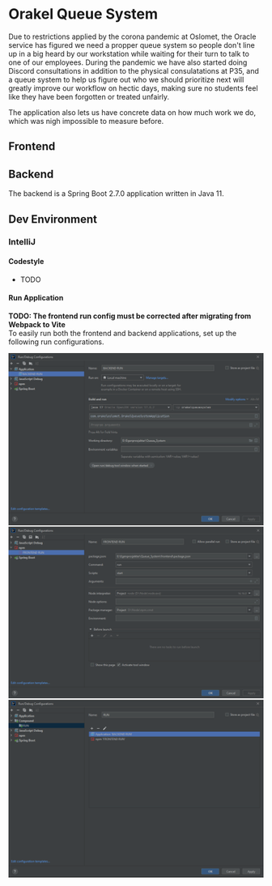 # Orakel Queue System

Due to restrictions applied by the corona pandemic at Oslomet, the Oracle service has figured we need a propper queue system so people don't line up in a big heard by our workstation while waiting for their turn to talk to one of our employees. During the pandemic we have also started doing Discord consultations in addition to the physical consulatations at P35, and a queue system to help us figure out who we should prioritize next will greatly improve our workflow on hectic days, making sure no students feel like they have been forgotten or treated unfairly.

The application also lets us have concrete data on how much work we do, which was nigh impossible to measure before.

## Frontend

## Backend

The backend is a Spring Boot 2.7.0 application written in Java 11.

## Dev Environment

### IntelliJ

#### Codestyle
 - TODO

#### Run Application

**TODO: The frontend run config must be corrected after migrating from Webpack to Vite**    
To easily run both the frontend and backend applications, set up the following run configurations.

![Backend Run Config](/readmeImages/BackendRun.png)
![Frontend Run Config](/readmeImages/FrontendRun.png)
![Compound Run Config](/readmeImages/CompoundRun.png)
